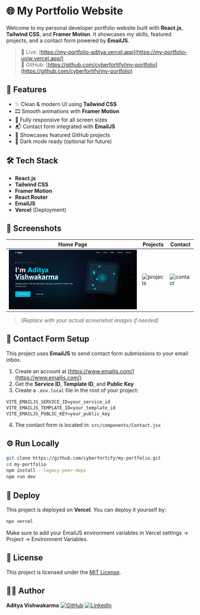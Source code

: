 # 🌐 My Portfolio Website

Welcome to my personal developer portfolio website built with **React.js**, **Tailwind CSS**, and **Framer Motion**. It showcases my skills, featured projects, and a contact form powered by **EmailJS**.

> 🔴 Live: [https://my-portfolio-aditya.vercel.app](https://my-portfolio-uoiw.vercel.app/)  
> 📂 GitHub: [https://github.com/cyberfortify/my-portfolio](https://github.com/cyberfortify/my-portfolio)



## 🚀 Features

- ✨ Clean & modern UI using **Tailwind CSS**
- 🎞️ Smooth animations with **Framer Motion**
- 📱 Fully responsive for all screen sizes
- 📬 Contact form integrated with **EmailJS**
- 💼 Showcases featured GitHub projects
- 🌙 Dark mode ready (optional for future)



## 🛠 Tech Stack

- **React.js**
- **Tailwind CSS**
- **Framer Motion**
- **React Router**
- **EmailJS**
- **Vercel** (Deployment)



## 📸 Screenshots

| Home Page | Projects | Contact |
|----------|----------|---------|
| ![home](./public/screenshots/home.png) | ![projects](./public/screenshots/projects.png) | ![contact](./public/screenshots/contact.png) |

> _(Replace with your actual screenshot images if needed)_



## 📩 Contact Form Setup

This project uses **EmailJS** to send contact form submissions to your email inbox.

1. Create an account at [https://www.emailjs.com/](https://www.emailjs.com/)
2. Get the **Service ID**, **Template ID**, and **Public Key**
3. Create a `.env.local` file in the root of your project:

```env
VITE_EMAILJS_SERVICE_ID=your_service_id
VITE_EMAILJS_TEMPLATE_ID=your_template_id
VITE_EMAILJS_PUBLIC_KEY=your_public_key
````

4. The contact form is located in: `src/components/Contact.jsx`



## ⚙️ Run Locally

```bash
git clone https://github.com/cyberfortify/my-portfolio.git
cd my-portfolio
npm install --legacy-peer-deps
npm run dev
```


## 🚀 Deploy

This project is deployed on **Vercel**. You can deploy it yourself by:

```bash
npx vercel
```

Make sure to add your EmailJS environment variables in Vercel settings → Project → Environment Variables.



## 📄 License

This project is licensed under the [MIT License](LICENSE).



## 🙋‍♂️ Author

**Aditya Vishwakarma**
[![GitHub](https://img.shields.io/badge/GitHub-cyberfortify-181717?style=flat\&logo=github)](https://github.com/cyberfortify)
[![LinkedIn](https://img.shields.io/badge/LinkedIn-Connect-blue?style=flat\&logo=linkedin)](https://www.linkedin.com/in/aditya-vk-professional)

